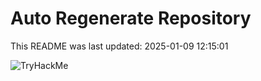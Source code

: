 # Auto Regenerate Repository

This README was last updated: 2025-01-09 12:15:01

 ![TryHackMe](https://tryhackme.com/badge/533634)